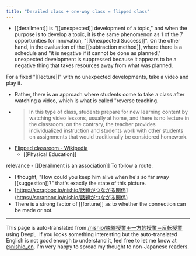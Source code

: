 ```yaml
---
title: "Derailed class + one-way class = flipped class"
---
```


- [[derailment]] is "[[unexpected]] development of a topic," and when the purpose is to develop a topic, it is the same phenomenon as 1 of the 7 opportunities for innovation, "[[Unexpected Success]]". On the other hand, in the evaluation of the [[subtraction method]], where there is a schedule and "it is negative if it cannot be done as planned," unexpected development is suppressed because it appears to be a negative thing that takes resources away from what was planned.

For a fixed "[[lecture]]" with no unexpected developments, take a video and play it.
- Rather, there is an approach where students come to take a class after watching a video, which is what is called "reverse teaching.
- > In this type of class, students prepare for new learning content by watching video lessons, usually at home, and there is no lecture in the classroom; on the contrary, the teacher provides individualized instruction and students work with other students on assignments that would traditionally be considered homework.
- [Flipped classroom - Wikipedia](https://ja.wikipedia.org/wiki/%E5%8F%8D%E8%BB%A2%E6%8E%88%E6%A5%AD)
    - [[Physical Education]]

relevance
    - [[Derailment is an association]] To follow a route.
- I thought, "How could you keep him alive when he's so far away [[suggestion]]?" that's exactly the state of this picture.
- [https://scrapbox.io/nishio/話題がつながる関係](https://scrapbox.io/nishio/話題がつながる関係)
- There is a strong factor of [[fortune]] as to whether the connection can be made or not.

---
This page is auto-translated from [/nishio/脱線授業＋一方的授業＝反転授業](https://scrapbox.io/nishio/脱線授業＋一方的授業＝反転授業) using DeepL. If you looks something interesting but the auto-translated English is not good enough to understand it, feel free to let me know at [@nishio_en](https://twitter.com/nishio_en). I'm very happy to spread my thought to non-Japanese readers.